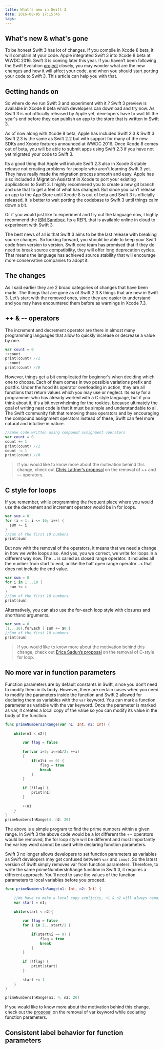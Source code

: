 ```yaml
---
title: What's new in Swift 3
date: 2016-08-05 17:15:46
tags:
---
```

## What's new & what's gone
To be honest Swift 3 has lot of changes. If you compile in Xcode 8 beta, it will complain at your code. Apple integrated Swift 3 into Xcode 8 beta at WWDC 2016. Swift 3 is coming later this year. If you haven’t been following the Swift Evolution [project](https://github.com/apple/swift-evolution) closely, you may wonder what are the new changes and how it will affect your code, and when you should start porting your code to Swift 3. This article can help you with that.

<!-- more -->

## Getting hands on
So where do we run Swift 3 and experiment with it ? Swift 3 preview is available in Xcode 8 beta which developers can download and try now. As Swift 3 is not officially released by Apple yet, developers have to wait till the year's end before they can publish an app to the store that is written in Swift 3.

As of now along with Xcode 8 beta, Apple has included Swift 2.3 & Swift 3. Swift 2.3 is the same as Swift 2.2 but with support for many of the new SDKs and Xcode features announced at WWDC 2016. Once Xcode 8 comes out of beta, you will be able to submit apps using Swift 2.3 if you have not yet migrated your code to Swift 3.

Its a good thing that Apple will include Swift 2.3 also in Xcode 8 stable release not creating problems for people who aren't learning Swift 3 yet. They have really made the migration process smooth and easy. Apple has also included a Migration Assistant in Xcode to port your existing applications to Swift 3. I highly recommend you to create a new git branch and use that to get a feel of what has changed. But since you can’t release an app to the App Store until Xcode 8 is out of beta and Swift 3 is officially released, it is better to wait porting the codebase to Swift 3 until things calm down a bit.

Or if you would just like to experiment and try out the language now, I highly recommend the [IBM Sandbox](https://swiftlang.ng.bluemix.net/#/repl). Its a REPL that is available online in cloud to experiment with Swift 3.

The best news of all is that Swift 3 aims to be the last release with breaking source changes. So looking forward, you should be able to keep your Swift code from version to version. Swift core team has promised that if they do need to break source compatibility, they will offer long deprecation cycles. That means the language has achieved source stability that will encourage more conservative companies to adopt it.

## The changes
As I said earlier they are 2 broad categories of changes that have been made. The things that are gone as of Swift 2.3 & things that are new in Swift 3. Let’s start with the removed ones, since they are easier to understand and you may have encountered them before as warnings in Xcode 7.3.

## ++ & -- operators
The increment and decrement operator are there in almost many programming languages that allow to quickly increase or decrease a value by one.
```swift
var count = 0
++count
print(count) //1
--count
print(count) //0
```
However, things get a bit complicated for beginner's when deciding which one to choose. Each of them comes in two possible variations prefix and postfix. Under the hood its operator overloading in action, they are all functions that return values which you may use or neglect. Its easy for a programmer who has already worked with a C style language, but if you think about it, it's a bit overwhelming for the rookies, because ultimately the goal of writing neat code is that it must be simple and understandable to all. The Swift community felt that removing these operators and by encouraging the compound assignment operators instead of these, Swift can feel more natural and intuitive in nature.
```swift
//Same code written using compound assignment operators
var count = 0
count += 1
print(count) //1
count -= 1
print(count) //0
```
> If you would like to know more about the motivation behind this change, check out [Chris Lattner’s proposal](https://github.com/apple/swift-evolution/blob/master/proposals/0004-remove-pre-post-inc-decrement.md) on the removal of ++ and — operators.

## C style for loops
If you remember, while programming the frequent place where you would use the decrement and increment operator would be in for loops. 
```swift
var sum = 0
for (i = 1; i <= 10; i++) {
  sum += i
}
//Sum of the first 10 numbers
print(sum)
```
But now with the removal of the operators, it means that we need a change in how we write loops also. And yes, you we correct, we write for loops in a different way now. The ... is called as closed range operator. It includes all the number from start to end, unlike the half open range operator ..< that does not include the end value.
```swift
var sum = 0
for i in 1...10 {
  sum += i
}
//Sum of the first 10 numbers
print(sum)
```
Alternatively, you can also use the for-each loop style with closures and shorthand arguments.
```swift
var sum = 0
(1...10).forEach { sum += $0 }
//Sum of the first 10 numbers
print(sum)
```
> If you would like to know more about the motivation behind this change, check out [Erica Sadun’s proposal](https://github.com/apple/swift-evolution/blob/master/proposals/0007-remove-c-style-for-loops.md) on the removal of C-style for loop.

## No more var in function parameters
Function parameters are by default constants in Swift, since you don’t need to modify them in its body. However, there are certain cases when you need to modify the parameters inside the function and Swift 2 allowed for declaring them as variables with the `var` keyword. You can mark a function parameter as variable with the var keyword. Once the parameter is marked as var, it creates a local copy of the value so you can modify its value in the body of the function.
```swift
func primeNumbersInRange(var n1: Int, n2: Int) {
    
    while(n1 < n2){
        
        var flag = false
        
        for(var i=2; i<=n1/2; ++i)
        {
            if(n1%i == 0) {
                flag = true
                break
            }
        }
        
        if (!flag) {
            print(n1)
        }
        
        ++n1
    }
}
primeNumbersInRange(4, n2: 20)
```
The above is a simple program to find the prime numbers within a given range. In Swift 3 the above code would be a lot different the ++ operators would be removed, the for loop style will be different and most importantly the var key word cannot be used while declaring function parameters. 

Swift 3 no longer allows developers to set function parameters as variables as Swift developers may get confused between `var` and `inout`. So the latest version of Swift simply removes var from function parameters. Therefore, to write the same primeNumbersInRange function in Swift 3, it requires a different approach. You’ll need to save the values of the function parameters to local variables before you proceed.
```swift
func primeNumbersInRange(n1: Int, n2: Int) {
    
    //We have to make a local copy explicity, n1 & n2 will always remain as constants
    var start = n1;
    
    while(start < n2){
        
        var flag = false
        for i in 2...start/2 {
            
            if(start%i == 0) {
                flag = true
                break
            }
        }
        
        if (!flag) {
            print(start)
        }
        
        start += 1
    }
}

primeNumbersInRange(n1: 4, n2: 20)
```

If you would like to know more about the motivation behind this change, check out the [proposal](https://github.com/apple/swift-evolution/blob/master/proposals/0003-remove-var-parameters.md) on the removal of var keyword while declaring function parameters.

## Consistent label behavior for function parameters


